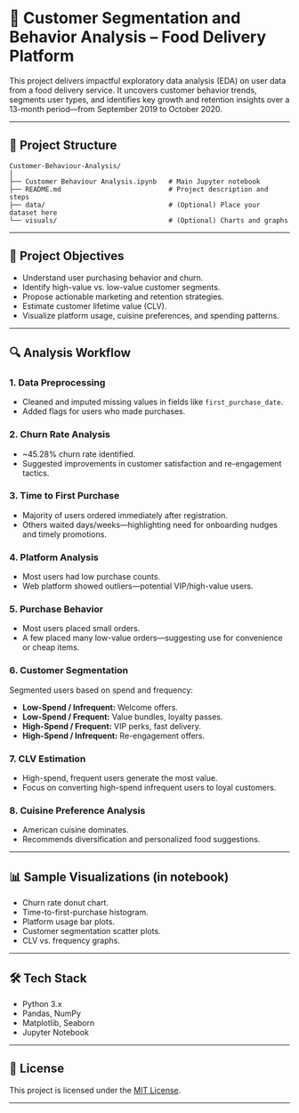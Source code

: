 
# 🚀 Customer Segmentation and Behavior Analysis –  Food Delivery Platform

This project delivers impactful exploratory data analysis (EDA) on user data from a food delivery service. It uncovers customer behavior trends, segments user types, and identifies key growth and retention insights over a 13-month period—from September 2019 to October 2020.

---

## 📁 Project Structure

```
Customer-Behaviour-Analysis/
│
├── Customer Behaviour Analysis.ipynb   # Main Jupyter notebook
├── README.md                           # Project description and steps
├── data/                               # (Optional) Place your dataset here
└── visuals/                            # (Optional) Charts and graphs
```

---

## 🧠 Project Objectives

- Understand user purchasing behavior and churn.
- Identify high-value vs. low-value customer segments.
- Propose actionable marketing and retention strategies.
- Estimate customer lifetime value (CLV).
- Visualize platform usage, cuisine preferences, and spending patterns.

---

## 🔍 Analysis Workflow

### 1. Data Preprocessing
- Cleaned and imputed missing values in fields like `first_purchase_date`.
- Added flags for users who made purchases.

### 2. Churn Rate Analysis
- ~45.28% churn rate identified.
- Suggested improvements in customer satisfaction and re-engagement tactics.

### 3. Time to First Purchase
- Majority of users ordered immediately after registration.
- Others waited days/weeks—highlighting need for onboarding nudges and timely promotions.

### 4. Platform Analysis
- Most users had low purchase counts.
- Web platform showed outliers—potential VIP/high-value users.

### 5. Purchase Behavior
- Most users placed small orders.
- A few placed many low-value orders—suggesting use for convenience or cheap items.

### 6. Customer Segmentation
Segmented users based on spend and frequency:
- **Low-Spend / Infrequent:** Welcome offers.
- **Low-Spend / Frequent:** Value bundles, loyalty passes.
- **High-Spend / Frequent:** VIP perks, fast delivery.
- **High-Spend / Infrequent:** Re-engagement offers.

### 7. CLV Estimation
- High-spend, frequent users generate the most value.
- Focus on converting high-spend infrequent users to loyal customers.

### 8. Cuisine Preference Analysis
- American cuisine dominates.
- Recommends diversification and personalized food suggestions.

---

## 📊 Sample Visualizations (in notebook)

- Churn rate donut chart.
- Time-to-first-purchase histogram.
- Platform usage bar plots.
- Customer segmentation scatter plots.
- CLV vs. frequency graphs.

---

## 🛠️ Tech Stack

- Python 3.x
- Pandas, NumPy
- Matplotlib, Seaborn
- Jupyter Notebook

---

## 📜 License

This project is licensed under the [MIT License](LICENSE).


---
